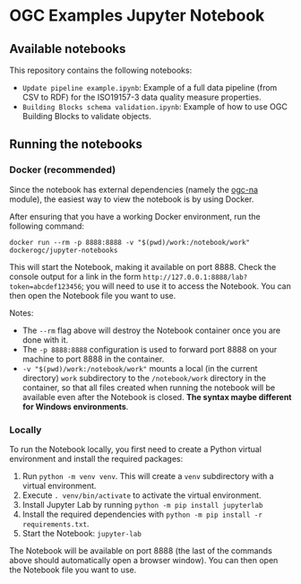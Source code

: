 # OGC Examples Jupyter Notebook

## Available notebooks

This repository contains the following notebooks:

* `Update pipeline example.ipynb`: Example of a full data pipeline (from CSV to RDF) for the ISO19157-3 data quality
measure properties.
* `Building Blocks schema validation.ipynb`: Example of how to use OGC Building Blocks to validate objects.

## Running the notebooks

### Docker (recommended)

Since the notebook has external dependencies (namely the [ogc-na](https://pypi.org/project/ogc-na/) module),
the easiest way to view the notebook is by using Docker.

After ensuring that you have a working Docker environment, run the following command:

```shell
docker run --rm -p 8888:8888 -v "$(pwd)/work:/notebook/work" dockerogc/jupyter-notebooks
```

This will start the Notebook, making it available on port 8888. Check the console output for a link in
the form `http://127.0.0.1:8888/lab?token=abcdef123456`; you will need to use it to access the Notebook.
You can then open the Notebook file you want to use.

Notes: 
* The `--rm` flag above will destroy the Notebook container once you are done with it.
* The `-p 8888:8888` configuration is used to forward port 8888 on your machine to port 8888 in the container.
* `-v "$(pwd)/work:/notebook/work"` mounts a local (in the current directory) `work` subdirectory to the 
`/notebook/work` directory in the container, so that all files created when running the notebook will be available
even after the Notebook is closed. **The syntax maybe different for Windows environments**.

### Locally

To run the Notebook locally, you first need to create a Python virtual environment and install the required packages:

1. Run `python -m venv venv`. This will create a `venv` subdirectory with a virtual environment.
2. Execute `. venv/bin/activate` to activate the virtual environment.
3. Install Jupyter Lab by running `python -m pip install jupyterlab`
4. Install the required dependencies with `python -m pip install -r requirements.txt`.
5. Start the Notebook: `jupyter-lab`

The Notebook will be available on port 8888 (the last of the commands above should automatically open
a browser window). You can then open the Notebook file you want to use.
